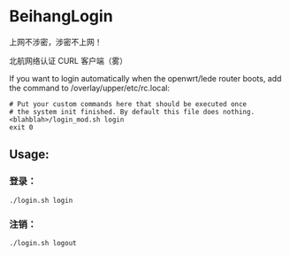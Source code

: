 # BeihangLogin

上网不涉密，涉密不上网！

北航网络认证 CURL 客户端（雾）

If you want to login automatically when the openwrt/lede router boots, add the command to /overlay/upper/etc/rc.local:

```
# Put your custom commands here that should be executed once
# the system init finished. By default this file does nothing.
<blahblah>/login_mod.sh login
exit 0
```

## Usage:

### 登录：

 ```./login.sh login ```

### 注销：

 ```./login.sh logout ```

